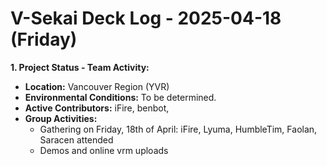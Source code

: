 # V-Sekai Deck Log - 2025-04-18 (Friday)

**1. Project Status - Team Activity:**

- **Location:** Vancouver Region (YVR)
- **Environmental Conditions:** To be determined.
- **Active Contributors:** iFire, benbot,
- **Group Activities:**
  - Gathering on Friday, 18th of April: iFire, Lyuma, HumbleTim, Faolan, Saracen attended
  - Demos and online vrm uploads
